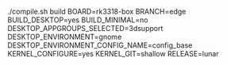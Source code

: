
./compile.sh build BOARD=rk3318-box BRANCH=edge BUILD_DESKTOP=yes BUILD_MINIMAL=no DESKTOP_APPGROUPS_SELECTED=3dsupport DESKTOP_ENVIRONMENT=gnome DESKTOP_ENVIRONMENT_CONFIG_NAME=config_base KERNEL_CONFIGURE=yes KERNEL_GIT=shallow RELEASE=lunar